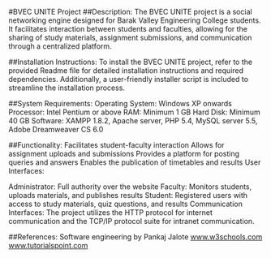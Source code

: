 #BVEC UNITE Project
##Description:
The BVEC UNITE project is a social networking engine designed for Barak Valley Engineering College students. It facilitates interaction between students and faculties, allowing for the sharing of study materials, assignment submissions, and communication through a centralized platform.

##Installation Instructions:
To install the BVEC UNITE project, refer to the provided Readme file for detailed installation instructions and required dependencies. Additionally, a user-friendly installer script is included to streamline the installation process.

##System Requirements:
Operating System: Windows XP onwards
Processor: Intel Pentium or above
RAM: Minimum 1 GB
Hard Disk: Minimum 40 GB
Software: XAMPP 1.8.2, Apache server, PHP 5.4, MySQL server 5.5, Adobe Dreamweaver CS 6.0

##Functionality:
Facilitates student-faculty interaction
Allows for assignment uploads and submissions
Provides a platform for posting queries and answers
Enables the publication of timetables and results
User Interfaces:

Administrator: Full authority over the website
Faculty: Monitors students, uploads materials, and publishes results
Student: Registered users with access to study materials, quiz questions, and results
Communication Interfaces:
The project utilizes the HTTP protocol for internet communication and the TCP/IP protocol suite for intranet communication.

##References:
Software engineering by Pankaj Jalote
www.w3schools.com
www.tutorialspoint.com
